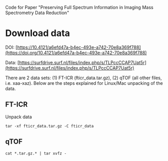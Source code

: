 Code for Paper "Preserving Full Spectrum Information in Imaging Mass Spectrometry Data Reduction"

# Download data
DOI: [https://10.4121/a6efd47a-b4ec-493e-a742-70e8a369f788](https://doi.org/10.4121/a6efd47a-b4ec-493e-a742-70e8a369f788)

Data: [https://surfdrive.surf.nl/files/index.php/s/TLPccCCAP7Uat5r](https://surfdrive.surf.nl/files/index.php/s/TLPccCCAP7Uat5r)

There are 2 data sets: (1) FT-ICR (fticr_data.tar.gz), (2) qTOF (all other files, i.e. xaa-xaz). Below are the steps explained for Linux/Mac unpacking of the data.

## FT-ICR
Unpack data
```
tar -xf fticr_data.tar.gz -C fticr_data
```

## qTOF
```
cat *.tar.gz.* | tar xvfz -
```
